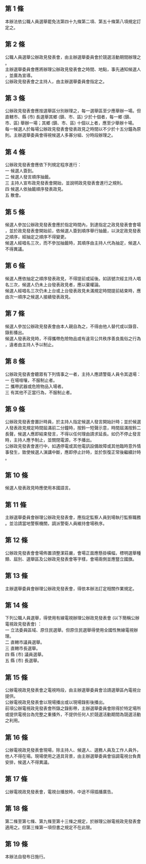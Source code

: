 第 1 條
-------
本辦法依公職人員選舉罷免法第四十九條第二項、第五十條第八項規定訂  
定之。

第 2 條
-------
公職人員選舉公辦政見發表會，由主辦選舉委員會於競選活動期間辦理之  
。  
主辦選舉委員會應將辦理公辦政見發表會之時間、地點，事先通知候選人  
，並廣為宣導。  
公辦政見發表會之主持人，由主辦選舉委員會指定之。

第 3 條
-------
公辦政見發表會應按選舉區分別辦理之，每一選舉區至少應舉辦一場。但  
直轄市、縣 (市) 長選舉其鄉 (鎮、市、區) 少於十個者，每一鄉 (鎮、  
市、區) 舉辦一場；其鄉 (鎮、市、區) 十個以上者，應至少舉辦十場。  
每一候選人於每場公辦政見發表會發表政見之時間以不少於十五分鐘為原  
則。主辦選舉委員會得視候選人多寡分組、分時段辦理之。

第 4 條
-------
公辦政見發表會應依下列規定程序進行：  
一  候選人簽到。  
二  候選人發言順序抽籤。  
三  主持人宣布政見發表會開始，並說明政見發表會進行之規則。  
四  候選人依抽籤順序發表政見。  
五  散會。

第 5 條
-------
候選人參加公辦政見發表會應於指定時間內，到達指定之政見發表會會場  
，並於政見發表會開始前，依候選人簽到順序舉行抽籤，以決定政見發表  
之順序，經抽定之順序不得變更。  
候選人經唱名三次，而不參加抽籤時，其順序由主持人代為抽定，候選人  
不得異議。

第 6 條
-------
候選人應依抽定之順序發表政見，不得提前或延後。如該號次經主持人唱  
名三次，候選人仍未上台發表政見者，應以棄權論。  
候選人經唱名三次仍未上台或上台發表政見未滿規定時間提前結束時，應  
由次一順序之候選人接續發表政見。

第 7 條
-------
候選人參加公辦政見發表會由本人親自為之，不得由他人替代或以錄音、  
錄影播出。  
候選人發表政見時，不得攜帶危險物品或有違背公共秩序善良風俗之行為  
，違者由主持人予以制止。

第 8 條
-------
公辦政見發表會聽眾有下列情事之一者，主持人應請警衛人員令其退場：  
一  在場喧嚷，不服制止者。  
二  攜帶武器或危險物品入場者。  
三  有其他不正當行為，不服制止者。

第 9 條
-------
公辦政見發表會置計時員，於主持人指定候選人發言開始計時；並於候選  
人發表政見規定時間屆滿前二分鐘時，按鈴一短聲示意，時間屆滿按鈴二  
長聲，候選人應即結束發言，不得以任何理由請求延長。如仍不停止發言  
時，主持人應予制止，並關閉電源，不予播出。  
公辦政見發表會進行中，如遇停電或其他電訊設備故障或其他臨時意外情  
事發生，致使候選人演講中斷，應即停止計時，並於恢復正常後繼續計時  
。

第 10 條
--------
候選人發表政見時應使用本國語言。

第 11 條
--------
主辦選舉委員會辦理公辦政見發表會，應指定監察人員到場執行監察職務  
。並洽請當地警察機關，調派警衛人員維持會場秩序。

第 12 條
--------
公辦政見發表會會場佈置須整潔莊嚴，會場正面應懸掛橫幅，標明選舉種  
類、屆別、選舉區及公辦政見發表會等字樣，會場兩側並應豎立國旗。

第 13 條
--------
主辦選舉委員會辦理公辦政見發表會，得依本辦法訂定相關作業規定。

第 14 條
--------
下列公職人員選舉，得使用有線電視辦理公辦政見發表會 (以下簡稱公辦  
電視政見發表會) ：  
一  立法委員區域、原住民選舉。但原住民選舉得使用全國性無線電視辦  
    理。  
二  直轄市議員選舉。  
三  直轄市長選舉。  
四  縣 (市) 議員選舉。  
五  縣 (市) 長選舉。

第 15 條
--------
公辦電視政見發表會之電視時段，由主辦選舉委員會洽請選舉區內電視台  
提供。  
公辦電視政見發表會以現場播出或以現場錄影後播出。  
前項公辦電視政見發表會所錄之錄影帶，主辦選舉委員會除得於特定場所  
或提供電視台為完整之重播外，不提供任何人於競選活動期間為競選活動  
之利用。

第 16 條
--------
公辦電視政見發表會現場，除主持人、候選人、選務人員及工作人員外，  
他人不得在場。現場使用之道具背景，由主辦選舉委員會協調電視台負責  
安排，候選人不得異議。

第 17 條
--------
公辦電視政見發表會，電視台播放時，中途不得插播廣告。

第 18 條
--------
第二條至第七條、第九條至第十三條之規定，於辦理公辦電視政見發表會  
適用之。但第三條第一項但書之規定不在此限。

第 19 條
--------
本辦法自發布日施行。

